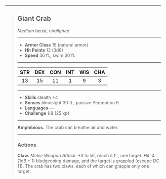 ***
> ## Giant Crab
> *Medium beast, unaligned*
> 
> ***
> 
> - **Armor Class** 15 (natural armor)
> - **Hit Points** 13 (3d8)
> - **Speed** 30 ft., swim 30 ft.
> 
> ***
> 
> |STR|DEX|CON|INT|WIS|CHA|
> |:---:|:---:|:---:|:---:|:---:|:---:|
> |13|15|11|1|9|3|
> 
> ***
> 
> - **Skills** stealth +4
> - **Senses** blindsight 30 ft., passive Perception 9
> - **Languages** —
> - **Challenge** 1/8 (25 xp)
> 
> ***
> 
> **Amphibious.** The crab can breathe air and water.
> 
> ***
> 
> ### Actions
> **Claw.** *Melee Weapon Attack:* +3 to hit, reach 5 ft., one target. *Hit:* 4 (1d6 + 1) bludgeoning damage, and the target is grappled (escape DC 11). The crab has two claws, each of which can grapple only one target.